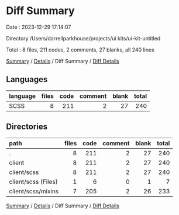 # Diff Summary

Date : 2023-12-29 17:14:07

Directory /Users/darrellparkhouse/projects/ui kits/ui-kit-untitled

Total : 8 files,  211 codes, 2 comments, 27 blanks, all 240 lines

[Summary](results.md) / [Details](details.md) / Diff Summary / [Diff Details](diff-details.md)

## Languages
| language | files | code | comment | blank | total |
| :--- | ---: | ---: | ---: | ---: | ---: |
| SCSS | 8 | 211 | 2 | 27 | 240 |

## Directories
| path | files | code | comment | blank | total |
| :--- | ---: | ---: | ---: | ---: | ---: |
| . | 8 | 211 | 2 | 27 | 240 |
| client | 8 | 211 | 2 | 27 | 240 |
| client/scss | 8 | 211 | 2 | 27 | 240 |
| client/scss (Files) | 1 | 6 | 0 | 1 | 7 |
| client/scss/mixins | 7 | 205 | 2 | 26 | 233 |

[Summary](results.md) / [Details](details.md) / Diff Summary / [Diff Details](diff-details.md)